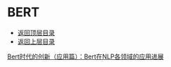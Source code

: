# BERT

- [返回顶层目录](../../../SUMMARY.md)
- [返回上层目录](../natural-language-processing.md)



[Bert时代的创新（应用篇）：Bert在NLP各领域的应用进展](https://zhuanlan.zhihu.com/p/68446772)

